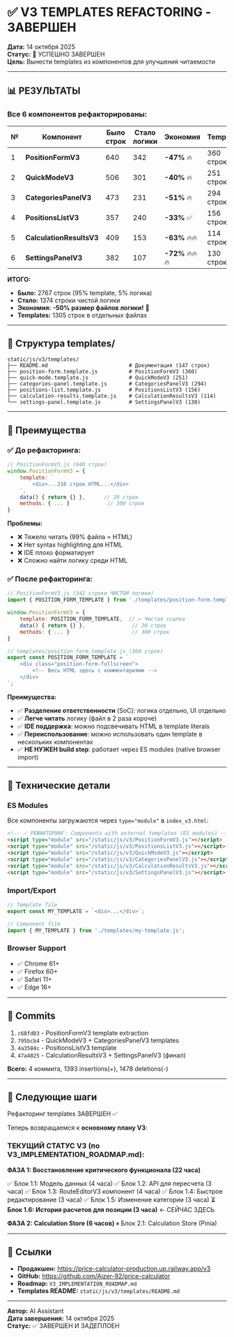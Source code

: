 # ✅ V3 TEMPLATES REFACTORING - ЗАВЕРШЕН

**Дата:** 14 октября 2025  
**Статус:** 🎉 УСПЕШНО ЗАВЕРШЕН  
**Цель:** Вынести templates из компонентов для улучшения читаемости

---

## 📊 РЕЗУЛЬТАТЫ

### Все 6 компонентов рефакторированы:

| № | Компонент | Было строк | Стало логики | Экономия | Template |
|---|-----------|------------|--------------|----------|----------|
| 1 | **PositionFormV3** | 640 | 342 | **-47%** 🔥 | 360 строк |
| 2 | **QuickModeV3** | 506 | 301 | **-40%** 🔥 | 251 строка |
| 3 | **CategoriesPanelV3** | 473 | 231 | **-51%** 🔥 | 294 строки |
| 4 | **PositionsListV3** | 357 | 240 | **-33%** ✅ | 156 строк |
| 5 | **CalculationResultsV3** | 409 | 153 | **-63%** 🔥🔥 | 114 строк |
| 6 | **SettingsPanelV3** | 382 | 107 | **-72%** 🔥🔥🔥 | 130 строк |

**ИТОГО:**
- **Было:** 2767 строк (95% template, 5% логика)
- **Стало:** 1374 строки чистой логики
- **Экономия:** **-50% размер файлов логики!** 🎯
- **Templates:** 1305 строк в отдельных файлах

---

## 📁 Структура templates/

```
static/js/v3/templates/
├── README.md                          # Документация (147 строк)
├── position-form.template.js          # PositionFormV3 (360)
├── quick-mode.template.js             # QuickModeV3 (251)
├── categories-panel.template.js       # CategoriesPanelV3 (294)
├── positions-list.template.js         # PositionsListV3 (156)
├── calculation-results.template.js    # CalculationResultsV3 (114)
└── settings-panel.template.js         # SettingsPanelV3 (130)
```

---

## 🚀 Преимущества

### ✅ До рефакторинга:
```javascript
// PositionFormV3.js (640 строк)
window.PositionFormV3 = {
    template: `
        <div>...310 строк HTML...</div>
    `,
    data() { return {} },      // 20 строк
    methods: { ... }            // 300 строк
}
```

**Проблемы:**
- ❌ Тяжело читать (99% файла = HTML)
- ❌ Нет syntax highlighting для HTML
- ❌ IDE плохо форматирует
- ❌ Сложно найти логику среди HTML

### ✅ После рефакторинга:
```javascript
// PositionFormV3.js (342 строки ЧИСТОЙ логики)
import { POSITION_FORM_TEMPLATE } from './templates/position-form.template.js';

window.PositionFormV3 = {
    template: POSITION_FORM_TEMPLATE,  // ← Чистая ссылка
    data() { return {} },               // 20 строк
    methods: { ... }                    // 300 строк
}

// templates/position-form.template.js (360 строк)
export const POSITION_FORM_TEMPLATE = `
    <div class="position-form-fullscreen">
        <!-- Весь HTML здесь с комментариями -->
    </div>
`;
```

**Преимущества:**
- ✅ **Разделение ответственности** (SoC): логика отдельно, UI отдельно
- ✅ **Легче читать** логику (файл в 2 раза короче)
- ✅ **IDE поддержка**: можно подсвечивать HTML в template literals
- ✅ **Переиспользование**: можно использовать один template в нескольких компонентах
- ✅ **НЕ НУЖЕН build step**: работает через ES modules (native browser import)

---

## 🔧 Технические детали

### ES Modules
Все компоненты загружаются через `type="module"` в `index_v3.html`:

```html
<!-- ✅ РЕФАКТОРИНГ: Components with external templates (ES modules) -->
<script type="module" src="/static/js/v3/PositionFormV3.js"></script>
<script type="module" src="/static/js/v3/PositionsListV3.js"></script>
<script type="module" src="/static/js/v3/QuickModeV3.js"></script>
<script type="module" src="/static/js/v3/CategoriesPanelV3.js"></script>
<script type="module" src="/static/js/v3/CalculationResultsV3.js"></script>
<script type="module" src="/static/js/v3/SettingsPanelV3.js"></script>
```

### Import/Export
```javascript
// Template file
export const MY_TEMPLATE = `<div>...</div>`;

// Component file
import { MY_TEMPLATE } from './templates/my-template.js';
```

### Browser Support
- ✅ Chrome 61+
- ✅ Firefox 60+
- ✅ Safari 11+
- ✅ Edge 16+

---

## 📝 Commits

1. `c68fd03` - PositionFormV3 template extraction
2. `795bcb4` - QuickModeV3 + CategoriesPanelV3 templates
3. `4a3584c` - PositionsListV3 template
4. `47a4825` - CalculationResultsV3 + SettingsPanelV3 (финал)

**Всего:** 4 коммита, 1393 insertions(+), 1478 deletions(-)

---

## 🎯 Следующие шаги

Рефакторинг templates ЗАВЕРШЕН ✅

Теперь возвращаемся к **основному плану V3**:

### ТЕКУЩИЙ СТАТУС V3 (по V3_IMPLEMENTATION_ROADMAP.md):

**ФАЗА 1: Восстановление критического функционала (22 часа)**

✅ Блок 1.1: Модель данных (4 часа)
✅ Блок 1.2: API для пересчета (3 часа)
✅ Блок 1.3: RouteEditorV3 компонент (4 часа)
✅ Блок 1.4: Быстрое редактирование (3 часа)
✅ Блок 1.5: Изменение категории (3 часа)
⏳ **Блок 1.6: История расчетов для позиции (3 часа)** ← СЕЙЧАС ЗДЕСЬ

**ФАЗА 2: Calculation Store (6 часов)**
⏸ Блок 2.1: Calculation Store (Pinia)

---

## 🔗 Ссылки

- **Продакшен:** https://price-calculator-production.up.railway.app/v3
- **GitHub:** https://github.com/Aizer-92/price-calculator
- **Roadmap:** `V3_IMPLEMENTATION_ROADMAP.md`
- **Templates README:** `static/js/v3/templates/README.md`

---

**Автор:** AI Assistant  
**Дата завершения:** 14 октября 2025  
**Статус:** ✅ ЗАВЕРШЕН И ЗАДЕПЛОЕН
